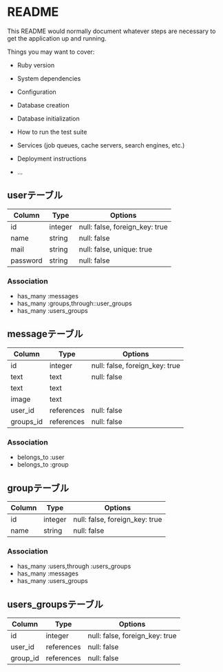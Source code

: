 # README

This README would normally document whatever steps are necessary to get the
application up and running.

Things you may want to cover:

* Ruby version

* System dependencies

* Configuration

* Database creation

* Database initialization

* How to run the test suite

* Services (job queues, cache servers, search engines, etc.)

* Deployment instructions

* ...

## userテーブル

|Column|Type|Options|
|------|----|-------|
|id|integer|null: false, foreign_key: true|
|name|string|null: false|
|mail|string|null: false, unique: true|
|password|string|null: false|
### Association
- has_many :messages
- has_many :groups,through::user_groups
- has_many :users_groups
## messageテーブル

|Column|Type|Options|
|------|----|-------|
|id|integer|null: false, foreign_key: true|
|text|text|null: false|
|text|text|
|image|text|
|user_id|references|null: false|
|groups_id|references|null: false|
### Association
- belongs_to :user
- belongs_to :group
## groupテーブル

|Column|Type|Options|
|------|----|-------|
|id|integer|null: false, foreign_key: true|
|name|string|null: false|

### Association
- has_many :users,through :users_groups
- has_many :messages
- has_many :users_groups
## users_groupsテーブル

|Column|Type|Options|
|------|----|-------|
|id|integer|null: false, foreign_key: true|
|user_id|references|null: false|
|group_id|references|null: false|
